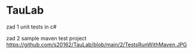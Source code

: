 # TauLab
zad 1 unit tests in c#

zad 2 sample maven test project
https://github.com/s20162/TauLab/blob/main/2/TestsRunWithMaven.JPG
